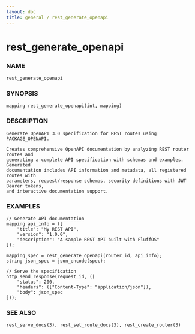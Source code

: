 ```yaml
---
layout: doc
title: general / rest_generate_openapi
---
```

# rest_generate_openapi

### NAME

    rest_generate_openapi

### SYNOPSIS

    mapping rest_generate_openapi(int, mapping)

### DESCRIPTION

    Generate OpenAPI 3.0 specification for REST routes using PACKAGE_OPENAPI.

    Creates comprehensive OpenAPI documentation by analyzing REST router routes and 
    generating a complete API specification with schemas and examples. Generated 
    documentation includes API information and metadata, all registered routes with 
    parameters, request/response schemas, security definitions with JWT Bearer tokens, 
    and interactive documentation support.

### EXAMPLES

    // Generate API documentation
    mapping api_info = ([
        "title": "My REST API",
        "version": "1.0.0", 
        "description": "A sample REST API built with FluffOS"
    ]);
    
    mapping spec = rest_generate_openapi(router_id, api_info);
    string json_spec = json_encode(spec);
    
    // Serve the specification
    http_send_response(request_id, ([
        "status": 200,
        "headers": (["Content-Type": "application/json"]),
        "body": json_spec
    ]));

### SEE ALSO

    rest_serve_docs(3), rest_set_route_docs(3), rest_create_router(3)

